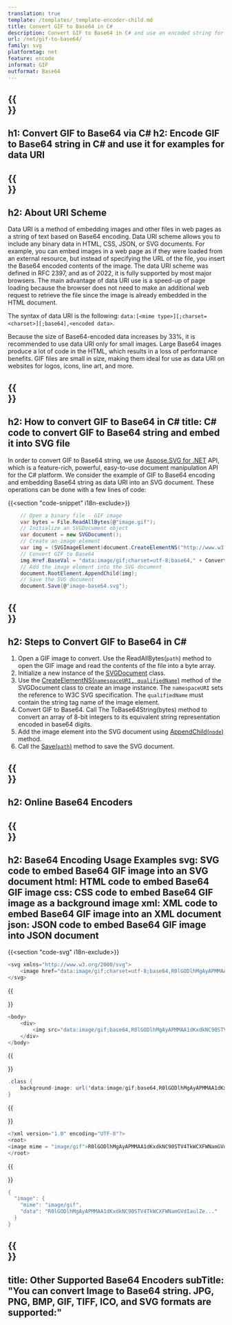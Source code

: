 ```yaml
---
translation: true
template: /templates/_template-encoder-child.md
title: Convert GIF to Base64 in C# 
description: Convert GIF to Base64 in C# and use an encoded string for data URI. Embed it into HTML, CSS, XML, JSON and others.
url: /net/gif-to-base64/
family: svg
platformtag: net
feature: encode
informat: GIF
outformat: Base64
---
```


{{<section banner>}}
---
h1: Convert GIF to Base64 via C#
h2: Encode GIF to Base64 string in C# and use it for examples for data URI
---

{{<section overview>}}
---
h2: About URI Scheme
---

Data URI is a method of embedding images and other files in web pages as a string of text based on Base64 encoding. Data URI scheme allows you to include any binary data in HTML, CSS, JSON, or SVG documents. For example, you can embed images in a web page as if they were loaded from an external resource, but instead of specifying the URL of the file, you insert the Base64 encoded contents of the image. The data URI scheme was defined in RFC 2397, and as of 2022, it is fully supported by most major browsers. The main advantage of data URI use is a speed-up of page loading because the browser does not need to make an additional web request to retrieve the file since the image is already embedded in the HTML document.

The syntax of data URI is the following: `data:[<mime type>][;charset=<charset>][;base64],<encoded data>`.

Because the size of Base64-encoded data increases by 33%, it is recommended to use data URI only for small images. Large Base64 images produce a lot of code in the HTML, which results in a loss of performance benefits. GIF files are small in size, making them ideal for use as data URI on websites for logos, icons, line art, and more.

{{<section code-text>}}
---
h2: How to convert GIF to Base64 in C#
title: C# code to convert GIF to Base64 string and embed it into SVG file
---

In order to convert GIF to Base64 string, we use [Aspose.SVG for .NET](https://products.aspose.com/svg/net/) API, which is a feature-rich, powerful, easy-to-use document manipulation API for the C# platform. We consider the example of GIF to Base64 encoding and embedding Base64 string as data URI into an SVG document. These operations can be done with a few lines of code:

{{<section "code-snippet" i18n-exclude>}}

```cs
    // Open a binary file - GIF image
    var bytes = File.ReadAllBytes(@"image.gif");
    // Initialize an SVGDocument object
    var document = new SVGDocument();
    // Create an image element
    var img = (SVGImageElement)document.CreateElementNS("http://www.w3.org/2000/svg", "image");
    // Convert GIF to Base64
    img.Href.BaseVal = "data:image/gif;charset=utf-8;base64," + Convert.ToBase64String(bytes);
    // Add the image element into the SVG document
    document.RootElement.AppendChild(img);
    // Save the SVG document
    document.Save(@"image-base64.svg");
```

{{<section steps>}}
---
h2: Steps to Convert GIF to Base64 in C#
---

1. Open a GIF image to convert. Use the ReadAllBytes(`path`) method to open the GIF image and read the contents of the file into a byte array. 
1. Initialize a new instance of the [SVGDocument](https://reference.aspose.com/svg/net/aspose.svg/svgdocument/svgdocument/#constructor) class. 
1. Use the [CreateElementNS(`namespaceURI, qualifiedName`)](https://reference.aspose.com/svg/net/aspose.svg.dom/document/createelementns/#createelementns) method of the SVGDocument class to create an image instance. The `namespaceURI` sets the reference to W3C SVG specification. The `qualifiedName` must contain the string tag name of the image element.
1. Convert GIF to Base64. Call The ToBase64String(bytes) method to convert an array of 8-bit integers to its equivalent string representation encoded in base64 digits.
1. Add the image element into the SVG document using [AppendChild(`node`)](https://reference.aspose.com/svg/net/aspose.svg.dom/node/appendchild/) method.
1. Call the [Save(`path`)](https://reference.aspose.com/svg/net/aspose.svg/svgdocument/save/) method to save the SVG document.


{{<section online-encoder>}}
---
h2: Online Base64 Encoders
---

{{<section examples>}}
---
h2: Base64 Encoding Usage Examples
svg: SVG code to embed Base64 GIF image into an SVG document
html: HTML code to embed Base64 GIF image
css: CSS code to embed Base64 GIF image as a background image
xml: XML code to embed Base64 GIF image into an XML document
json: JSON code to embed Base64 GIF image into JSON document
---

{{<section "code-svg" i18n-exclude>}}

```cs
<svg xmlns="http://www.w3.org/2000/svg">
	<image href="data:image/gif;charset=utf-8;base64,R0lGODlhMgAyAPMMAA1dKxdkNC90STV4TkWCXFWNamGVdIaulZe..." alt="Green circle"/>
</svg>
```

{{<section code-html>}}

```cs
<body>
    <div>
        <img src="data:image/gif;base64,R0lGODlhMgAyAPMMAA1dKxdkNC90STV4TkWCXFWNamGVdIaulZe..." alt="Green circle">
    </div>
</body>
```

{{<section code-css>}}

```cs
.class {
    background-image: url('data:image/gif;base64,R0lGODlhMgAyAPMMAA1dKxdkNC90STV4TkWCXFWNamGVdIaulZe...');
}
```

{{<section code-xml>}}

```cs
<?xml version="1.0" encoding="UTF-8"?>
<root>
<image mime = "image/gif">R0lGODlhMgAyAPMMAA1dKxdkNC90STV4TkWCXFWNamGVdIaulZe...</image>
</root>
```

{{<section code-json>}}

```cs
{
  "image": {
    "mime": "image/gif",
    "data": "R0lGODlhMgAyAPMMAA1dKxdkNC90STV4TkWCXFWNamGVdIaulZe..."
  }
}
```

{{<section other-encoders>}}
---
title: Other Supported Base64 Encoders
subTitle: "You can convert Image to Base64 string. JPG, PNG, BMP, GIF, TIFF, ICO, and SVG formats are supported:"
---